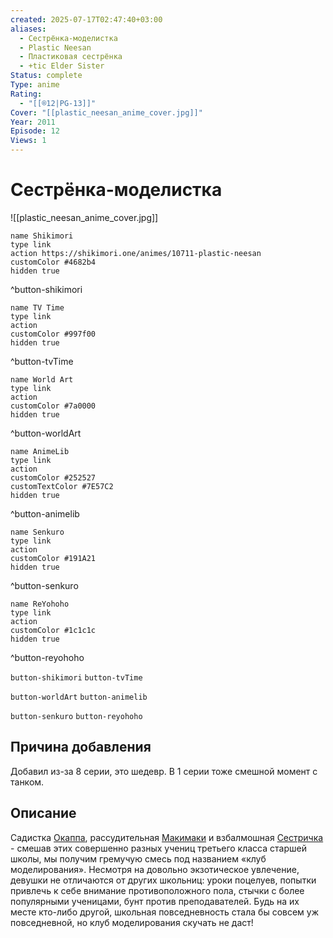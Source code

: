 ```yaml
---
created: 2025-07-17T02:47:40+03:00
aliases:
  - Сестрёнка-моделистка
  - Plastic Neesan
  - Пластиковая сестрёнка
  - +tic Elder Sister
Status: complete
Type: anime
Rating:
  - "[[®️12|PG-13]]"
Cover: "[[plastic_neesan_anime_cover.jpg]]"
Year: 2011
Episode: 12
Views: 1
---
```


# Сестрёнка-моделистка

![[plastic_neesan_anime_cover.jpg]]

```button
name Shikimori
type link
action https://shikimori.one/animes/10711-plastic-neesan
customColor #4682b4
hidden true
```
^button-shikimori

```button
name TV Time
type link
action 
customColor #997f00
hidden true
```
^button-tvTime

```button
name World Art
type link
action 
customColor #7a0000
hidden true
```
^button-worldArt

```button
name AnimeLib
type link
action 
customColor #252527
customTextColor #7E57C2
hidden true
```
^button-animelib

```button
name Senkuro
type link
action 
customColor #191A21
hidden true
```
^button-senkuro

```button
name ReYohoho
type link
action 
customColor #1c1c1c
hidden true
```
^button-reyohoho



`button-shikimori` `button-tvTime`

`button-worldArt` `button-animelib`

`button-senkuro` `button-reyohoho`



## Причина добавления

Добавил из-за 8 серии, это шедевр. В 1 серии тоже смешной момент с танком.


## Описание

Садистка [Окаппа](https://shikimori.one/characters/42721-hazuki-okamoto), рассудительная [Макимаки](https://shikimori.one/characters/42720-makina-sakamaki) и взбалмошная [Сестричка](https://shikimori.one/characters/42719-iroe-genma) - смешав этих совершенно разных учениц третьего класса старшей школы, мы получим гремучую смесь под названием «клуб моделирования». Несмотря на довольно экзотическое увлечение, девушки не отличаются от других школьниц: уроки поцелуев, попытки привлечь к себе внимание противоположного пола, стычки с более популярными ученицами, бунт против преподавателей. Будь на их месте кто-либо другой, школьная повседневность стала бы совсем уж повседневной, но клуб моделирования скучать не даст!
